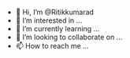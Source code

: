 - 👋 Hi, I’m @Ritikkumarad
- 👀 I’m interested in ...
- 🌱 I’m currently learning ...
- 💞️ I’m looking to collaborate on ...
- 📫 How to reach me ...

<!---
Ritikkumarad/Ritikkumarad is a ✨ special ✨ repository because its `README.md` (this file) appears on your GitHub profile.
You can click the Preview link to take a look at your changes.
--->
